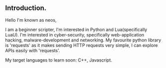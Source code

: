 <!---
neos000/neos000 is a ✨ special ✨ repository because its `README.md` (this file) appears on your GitHub profile.
You can click the Preview link to take a look at your changes.
--->

<h2>Introduction.</h2>

Hello I'm known as neos,

I am a beginner scripter, I'm interested in Python and Lua(specifically LuaU). I'm interested in cyber-security, specifically web-application hacking, malware-development and networking. My favourite python library is 'requests' as it makes sending HTTP requests very simple, I can explore APIs easily with 'requests'.

My target languages to learn soon: C++, Javascript.
